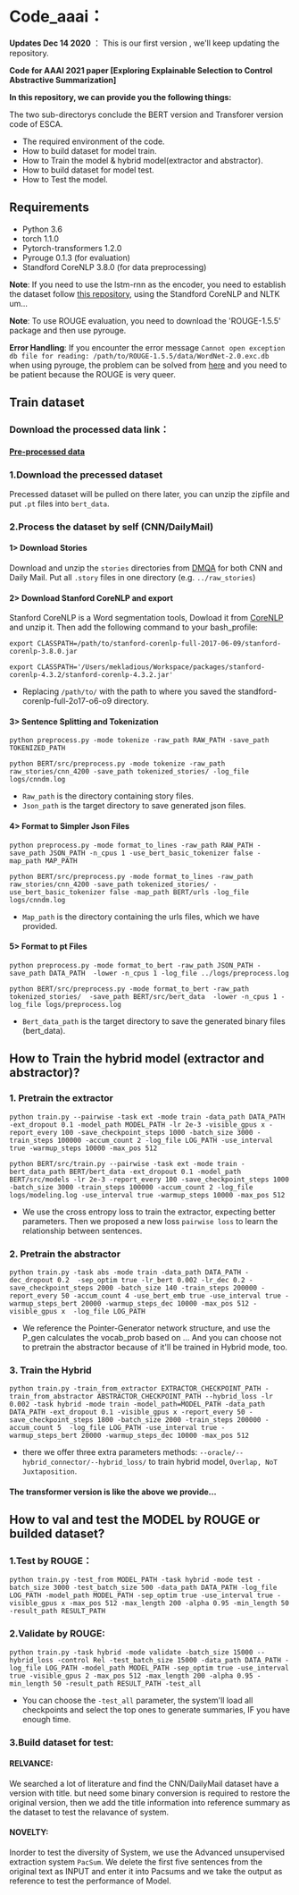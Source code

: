 # Code_aaai：

**Updates Dec 14 2020** ： This is our first version , we'll keep updating the repository.  

**Code for AAAI 2021 paper [Exploring Explainable Selection to Control Abstractive Summarization]**

**In this repository, we can provide you the following things:**

The two sub-directorys conclude the BERT version and Transforer version code of ESCA.
* The required environment of the code.
* How to build dataset for model train. 
* How to Train the model & hybrid model(extractor and abstractor).
* How to build dataset for model test. 
* How to Test the model.

## Requirements
* Python 3.6
* torch 1.1.0
* Pytorch-transformers 1.2.0
* Pyrouge 0.1.3 (for evaluation)
* Standford CoreNLP 3.8.0 (for data preprocessing)

**Note**: If you need to use the lstm-rnn as the encoder, you need to establish the dataset follow [this repository](https://github.com/abisee/cnn-dailymail), using the Standford CoreNLP and NLTK um...

**Note**: To use ROUGE evaluation, you need to download the 'ROUGE-1.5.5' package and then use pyrouge.

**Error Handling**: If you encounter the error message `Cannot open exception db file for reading: /path/to/ROUGE-1.5.5/data/WordNet-2.0.exc.db` when using pyrouge, the problem can be solved from [here](https://github.com/tagucci/pythonrouge#error-handling) and you need to be patient because the ROUGE is very queer.

## Train dataset

### Download the processed data link：
#### [Pre-processed data](https://drive.google.com/open?id=1DN7ClZCCXsk2KegmC6t4ClBwtAf5galI)

### 1.Download the precessed dataset

Precessed dataset will be pulled on there later, you can unzip the zipfile and put `.pt` files into `bert_data`.

### 2.Process the dataset by self (CNN/DailyMail)

#### 1> Download Stories
Download and unzip the `stories` directories from [DMQA](http://cs.nyu.edu/~kcho/DMQA/) for both CNN and Daily Mail. Put all  `.story` files in one directory (e.g. `../raw_stories`)

#### 2> Download Stanford CoreNLP and export
Stanford CoreNLP is a Word segmentation tools, Dowload it from [CoreNLP](https://stanfordnlp.github.io/CoreNLP/) and unzip it. Then add the following command to your bash_profile:
```
export CLASSPATH=/path/to/stanford-corenlp-full-2017-06-09/stanford-corenlp-3.8.0.jar
```
```
export CLASSPATH='/Users/mekladious/Workspace/packages/stanford-corenlp-4.3.2/stanford-corenlp-4.3.2.jar'
```
* Replacing `/path/to/` with the path to where you saved the standford-corenlp-full-2o17-o6-o9 directory.

#### 3> Sentence Splitting and Tokenization
```
python preprocess.py -mode tokenize -raw_path RAW_PATH -save_path TOKENIZED_PATH
```
```
python BERT/src/preprocess.py -mode tokenize -raw_path raw_stories/cnn_4200 -save_path tokenized_stories/ -log_file logs/cnndm.log
```
* `Raw_path` is the directory containing story files.
* `Json_path` is the target directory to save generated json files.

#### 4> Format to Simpler Json Files
```
python preprocess.py -mode format_to_lines -raw_path RAW_PATH -save_path JSON_PATH -n_cpus 1 -use_bert_basic_tokenizer false -map_path MAP_PATH
```
```
python BERT/src/preprocess.py -mode format_to_lines -raw_path raw_stories/cnn_4200 -save_path tokenized_stories/ -use_bert_basic_tokenizer false -map_path BERT/urls -log_file logs/cnndm.log
```
* `Map_path` is the directory containing the urls files, which we have provided.

#### 5> Format to pt Files
```
python preprocess.py -mode format_to_bert -raw_path JSON_PATH -save_path DATA_PATH  -lower -n_cpus 1 -log_file ../logs/preprocess.log
```
```
python BERT/src/preprocess.py -mode format_to_bert -raw_path tokenized_stories/  -save_path BERT/src/bert_data  -lower -n_cpus 1 -log_file logs/preprocess.log
```
* `Bert_data_path` is the target directory to save the generated binary files (bert_data).

## How to Train the hybrid model (extractor and abstractor)?

### 1. Pretrain the extractor
```
python train.py --pairwise -task ext -mode train -data_path DATA_PATH -ext_dropout 0.1 -model_path MODEL_PATH -lr 2e-3 -visible_gpus x -report_every 100 -save_checkpoint_steps 1000 -batch_size 3000 -train_steps 100000 -accum_count 2 -log_file LOG_PATH -use_interval true -warmup_steps 10000 -max_pos 512
```
```
python BERT/src/train.py --pairwise -task ext -mode train -bert_data_path BERT/bert_data -ext_dropout 0.1 -model_path BERT/src/models -lr 2e-3 -report_every 100 -save_checkpoint_steps 1000 -batch_size 3000 -train_steps 100000 -accum_count 2 -log_file logs/modeling.log -use_interval true -warmup_steps 10000 -max_pos 512
```

* We use the cross entropy loss to train the extractor, expecting better parameters. Then we proposed a new loss `pairwise loss` to learn the relationship between sentences.

### 2. Pretrain the abstractor
```
python train.py -task abs -mode train -data_path DATA_PATH -dec_dropout 0.2  -sep_optim true -lr_bert 0.002 -lr_dec 0.2 -save_checkpoint_steps 2000 -batch_size 140 -train_steps 200000 -report_every 50 -accum_count 4 -use_bert_emb true -use_interval true -warmup_steps_bert 20000 -warmup_steps_dec 10000 -max_pos 512 -visible_gpus x  -log_file LOG_PATH
```
* We reference the Pointer-Generator network structure, and use the P_gen calculates the vocab_prob based on ... And you can choose not to pretrain the abstractor because of it'll be trained in Hybrid mode, too.

### 3. Train the Hybrid
```
python train.py -train_from_extractor EXTRACTOR_CHECKPOINT_PATH -train_from_abstractor ABSTRACTOR_CHECKPOINT_PATH --hybrid_loss -lr 0.002 -task hybrid -mode train -model_path=MODEL_PATH -data_path DATA_PATH -ext_dropout 0.1 -visible_gpus x -report_every 50 -save_checkpoint_steps 1800 -batch_size 2000 -train_steps 200000 -accum_count 5  -log_file LOG_PATH -use_interval true -warmup_steps_bert 20000 -warmup_steps_dec 10000 -max_pos 512 
```
* there we offer three extra parameters methods: `--oracle/--hybrid_connector/--hybrid_loss/` to train hybrid model, `Overlap, NoT Juxtaposition`.

#### The transformer version is like the above we provide...

## How to val and test the MODEL by ROUGE or builded dataset?

### 1.Test by ROUGE：
```
python train.py -test_from MODEL_PATH -task hybrid -mode test -batch_size 3000 -test_batch_size 500 -data_path DATA_PATH -log_file LOG_PATH -model_path MODEL_PATH -sep_optim true -use_interval true -visible_gpus x -max_pos 512 -max_length 200 -alpha 0.95 -min_length 50 -result_path RESULT_PATH
```
### 2.Validate by ROUGE:
```
python train.py -task hybrid -mode validate -batch_size 15000 --hybrid_loss -control Rel -test_batch_size 15000 -data_path DATA_PATH -log_file LOG_PATH -model_path MODEL_PATH -sep_optim true -use_interval true -visible_gpus 2 -max_pos 512 -max_length 200 -alpha 0.95 -min_length 50 -result_path RESULT_PATH -test_all 
```
* You can choose the `-test_all` parameter, the system'll load all checkpoints and select the top ones to generate summaries, IF you have enough time.

### 3.Build dataset for test:

#### RELVANCE:
We searched a lot of literature and find the CNN/DailyMail dataset have a version with title. but need some binary conversion is required to restore the original version, then we add the title information into reference summary as the dataset to test the relavance of system.

#### NOVELTY:
Inorder to test the diversity of System, we use the Advanced unsupervised extraction system `PacSum`. We delete the first five sentences from the original text as INPUT and enter it into Pacsums and we take the output as reference to test the performance of Model. 














